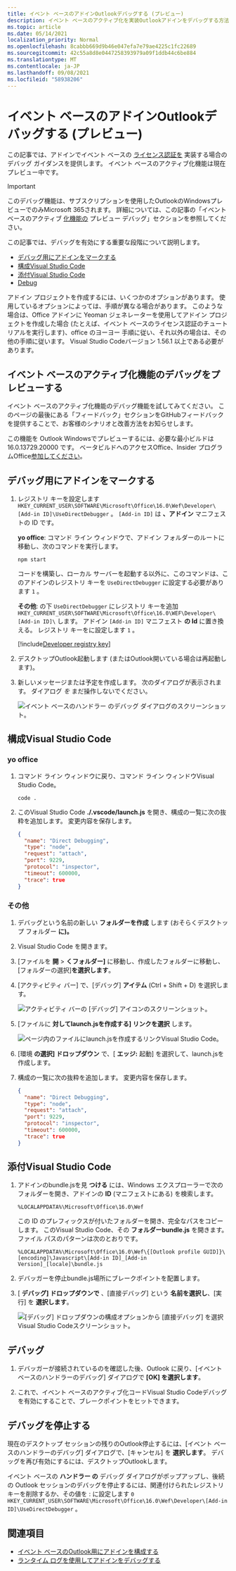 ```yaml
---
title: イベント ベースのアドインOutlookデバッグする (プレビュー)
description: イベント ベースのアクティブ化を実装Outlookアドインをデバッグする方法について説明します。
ms.topic: article
ms.date: 05/14/2021
localization_priority: Normal
ms.openlocfilehash: 8cabbb669d9b46e047efa7e79ae4225c1fc22689
ms.sourcegitcommit: 42c55a8d8e0447258393979a09f1ddb44c6be884
ms.translationtype: MT
ms.contentlocale: ja-JP
ms.lasthandoff: 09/08/2021
ms.locfileid: "58938206"
---
```

# <a name="debug-your-event-based-outlook-add-in-preview"></a>イベント ベースのアドインOutlookデバッグする (プレビュー)

この記事では、アドインでイベント ベースの [ライセンス認証を](autolaunch.md) 実装する場合のデバッグ ガイダンスを提供します。 イベント ベースのアクティブ化機能は現在プレビュー中です。

> [!IMPORTANT]
> このデバッグ機能は、サブスクリプションを使用したOutlookのWindowsプレビューでのみMicrosoft 365されます。 詳細については、この記事の「イベント ベースのアクティブ [化機能の](#preview-debugging-for-the-event-based-activation-feature) プレビュー デバッグ」セクションを参照してください。

この記事では、デバッグを有効にする重要な段階について説明します。

- [デバッグ用にアドインをマークする](#mark-your-add-in-for-debugging)
- [構成Visual Studio Code](#configure-visual-studio-code)
- [添付Visual Studio Code](#attach-visual-studio-code)
- [Debug](#debug)

アドイン プロジェクトを作成するには、いくつかのオプションがあります。 使用しているオプションによっては、手順が異なる場合があります。 このような場合は、Office アドインに Yeoman ジェネレーターを使用してアドイン プロジェクトを作成した場合 (たとえば、イベント ベースのライセンス認証のチュートリアルを実行します)、office のヨーヨー 手順に従い、それ以外の場合は、その他の手順に従います。 [](autolaunch.md) Visual Studio Codeバージョン 1.56.1 以上である必要があります。

## <a name="preview-debugging-for-the-event-based-activation-feature"></a>イベント ベースのアクティブ化機能のデバッグをプレビューする

イベント ベースのアクティブ化機能のデバッグ機能を試してみてください。 このページの最後にある「フィードバック」セクションをGitHubフィードバックを提供することで、お客様のシナリオと改善方法をお知らせします。

この機能を Outlook Windowsでプレビューするには、必要な最小ビルドは 16.0.13729.20000 です。 ベータビルドへのアクセスOffice、Insider プログラムOffice[参加してください](https://insider.office.com)。

## <a name="mark-your-add-in-for-debugging"></a>デバッグ用にアドインをマークする

1. レジストリ キーを設定します `HKEY_CURRENT_USER\SOFTWARE\Microsoft\Office\16.0\Wef\Developer\[Add-in ID]\UseDirectDebugger` 。 `[Add-in ID]` は **、アドイン** マニフェストの ID です。

    **yo office**: コマンド ライン ウィンドウで、アドイン フォルダーのルートに移動し、次のコマンドを実行します。

    ```command&nbsp;line
    npm start
    ```

    コードを構築し、ローカル サーバーを起動する以外に、このコマンドは、このアドインのレジストリ キーを `UseDirectDebugger` に設定する必要があります `1` 。

    **その他**: の下 `UseDirectDebugger` にレジストリ キーを追加 `HKEY_CURRENT_USER\SOFTWARE\Microsoft\Office\16.0\WEF\Developer\[Add-in ID]\` します。 アドイン `[Add-in ID]` マニフェスト **の Id** に置き換える。 レジストリ キーをに設定します `1` 。

    [!include[Developer registry key](../includes/developer-registry-key.md)]

1. デスクトップOutlook起動します (またはOutlook開いている場合は再起動します)。
1. 新しいメッセージまたは予定を作成します。 次のダイアログが表示されます。 ダイアログ *を* まだ操作しないでください。

    ![イベント ベースのハンドラー のデバッグ ダイアログのスクリーンショット。](../images/outlook-win-autolaunch-debug-dialog.png)

## <a name="configure-visual-studio-code"></a>構成Visual Studio Code

### <a name="yo-office"></a>yo office

1. コマンド ライン ウィンドウに戻り、コマンド ライン ウィンドウVisual Studio Code。

    ```command&nbsp;line
    code .
    ```

1. このVisual Studio Code **./.vscode/launch.js** を開き、構成の一覧に次の抜粋を追加します。 変更内容を保存します。

    ```json
    {
      "name": "Direct Debugging",
      "type": "node",
      "request": "attach",
      "port": 9229,
      "protocol": "inspector",
      "timeout": 600000,
      "trace": true
    }
    ```

### <a name="other"></a>その他

1. デバッグという名前の新しい **フォルダーを作成** します (おそらくデスクトップ フォルダー **に)。**
1. Visual Studio Code を開きます。
1. [ファイルを **開**  >  **くフォルダー]** に移動し、作成したフォルダーに移動し、[フォルダーの選択]**を選択します**。
1. [アクティビティ バー] で、[デバッグ] **アイテム** (Ctrl + Shift + D) を選択します。

    ![アクティビティ バーの [デバッグ] アイコンのスクリーンショット。](../images/vs-code-debug.png)

1. [ファイルに **対してlaunch.jsを作成する] リンクを選択** します。

    ![ページ内のファイルにlaunch.jsを作成するリンクVisual Studio Code。](../images/vs-code-create-launch.json.png)

1. [環境 **の選択] ドロップダウン** で、[ **エッジ:** 起動] を選択して、launch.jsを作成します。
1. 構成の一覧に次の抜粋を追加します。 変更内容を保存します。

    ```json
    {
      "name": "Direct Debugging",
      "type": "node",
      "request": "attach",
      "port": 9229,
      "protocol": "inspector",
      "timeout": 600000,
      "trace": true
    }
    ```

## <a name="attach-visual-studio-code"></a>添付Visual Studio Code

1. アドインのbundle.jsを見 **つける** には、Windows エクスプローラーで次のフォルダーを開き、アドインの **ID** (マニフェストにある) を検索します。

    ```text
    %LOCALAPPDATA%\Microsoft\Office\16.0\Wef
    ```

    この ID のプレフィックスが付いたフォルダーを開き、完全なパスをコピーします。 このVisual Studio Code、その **フォルダーbundle.js** を開きます。 ファイル パスのパターンは次のとおりです。

    `%LOCALAPPDATA%\Microsoft\Office\16.0\Wef\{[Outlook profile GUID]}\[encoding]\Javascript\[Add-in ID]_[Add-in Version]_[locale]\bundle.js`

1. デバッガーを停止bundle.js場所にブレークポイントを配置します。
1. [ **デバッグ] ドロップダウンで** 、[直接デバッグ] という **名前を選択し**、[実行] を **選択します**。

    ![[デバッグ] ドロップダウンの構成オプションから [直接デバッグ] を選択Visual Studio Codeスクリーンショット。](../images/outlook-win-autolaunch-debug-vsc.png)

## <a name="debug"></a>デバッグ

1. デバッガーが接続されているのを確認した後、Outlook に戻り、[イベント ベースのハンドラーのデバッグ] ダイアログで **[OK] を選択します**。

1. これで、イベント ベースのアクティブ化コードVisual Studio Codeデバッグを有効にすることで、ブレークポイントをヒットできます。

## <a name="stop-debugging"></a>デバッグを停止する

現在のデスクトップ セッションの残りのOutlook停止するには、[イベント ベースのハンドラーのデバッグ] ダイアログで、[キャンセル] を **選択します**。 デバッグを再び有効にするには、デスクトップOutlookします。

イベント ベースの **ハンドラー の** デバッグ ダイアログがポップアップし、後続の Outlook セッションのデバッグを停止するには、関連付けられたレジストリ キーを削除するか、その値を : に設定します `0` `HKEY_CURRENT_USER\SOFTWARE\Microsoft\Office\16.0\Wef\Developer\[Add-in ID]\UseDirectDebugger` 。

## <a name="see-also"></a>関連項目

- [イベント ベースのOutlook用にアドインを構成する](autolaunch.md)
- [ランタイム ログを使用してアドインをデバッグする](../testing/runtime-logging.md#runtime-logging-on-windows)
